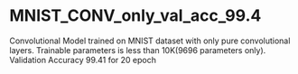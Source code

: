 # MNIST_CONV_only_val_acc_99.4

Convolutional Model trained on MNIST dataset with only pure convolutional layers.
Trainable parameters is less than 10K(9696 parameters only).
Validation Accuracy 99.41 for 20 epoch
